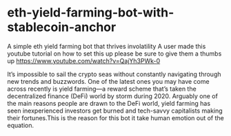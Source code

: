 # eth-yield-farming-bot-with-stablecoin-anchor
A simple eth yield farming bot that thrives involatility
A user made this youtube tutorial on how to set this up please be sure to give them a thumbs up
https://www.youtube.com/watch?v=QajYh3PWk-0




It’s impossible to sail the crypto seas without constantly navigating through new trends and buzzwords.
One of the latest ones you may have come across recently is yield farming—a reward scheme that’s taken the decentralized finance (DeFi) world by storm during 2020.
Arguably one of the main reasons people are drawn to the DeFi world, yield farming has seen inexperienced investors get burned and tech-savvy capitalists making their fortunes.This is the reason for this bot it take human emotion out of the equation.
